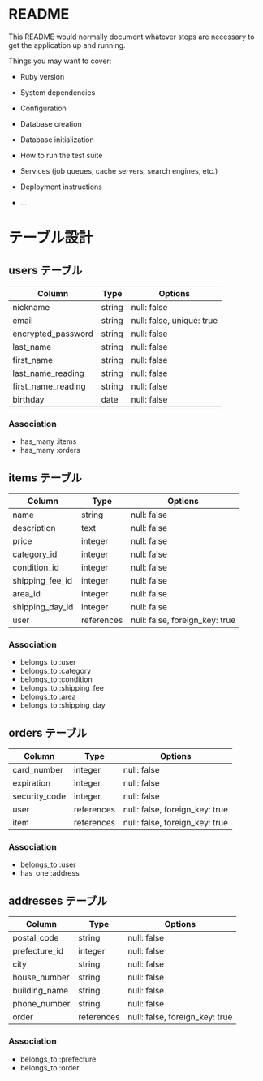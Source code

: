 # README

This README would normally document whatever steps are necessary to get the
application up and running.

Things you may want to cover:

* Ruby version

* System dependencies

* Configuration

* Database creation

* Database initialization

* How to run the test suite

* Services (job queues, cache servers, search engines, etc.)

* Deployment instructions

* ...
# テーブル設計

## users テーブル

| Column             | Type   | Options     |
| ------------------ | ------ | ----------- |
| nickname           | string | null: false |
| email              | string | null: false, unique: true |
| encrypted_password | string | null: false |
| last_name          | string | null: false |
| first_name         | string | null: false |
| last_name_reading  | string | null: false |
| first_name_reading | string | null: false |
| birthday           | date   | null: false |

### Association
- has_many :items
- has_many :orders


## items テーブル

| Column             | Type       | Options     |
| ------------------ | ---------- | ----------- |
| name               | string     | null: false |
| description        | text       | null: false |
| price              | integer    | null: false |
| category_id        | integer    | null: false |
| condition_id       | integer    | null: false |
| shipping_fee_id    | integer    | null: false |
| area_id            | integer    | null: false |
| shipping_day_id    | integer    | null: false |
| user               | references | null: false, foreign_key: true |

### Association
- belongs_to :user
- belongs_to :category
- belongs_to :condition
- belongs_to :shipping_fee
- belongs_to :area
- belongs_to :shipping_day


## orders テーブル

| Column | Type       | Options                               |
| ------ | ---------- | ------------------------------------- |
| card_number   | integer    | null: false   |
| expiration    | integer    | null: false   |
| security_code | integer    | null: false   |
| user          | references | null: false, foreign_key: true |
| item          | references | null: false, foreign_key: true |

### Association
- belongs_to :user
- has_one :address


## addresses テーブル

| Column        | Type       | Options                        |
| ------------- | ---------- | ------------------------------ |
| postal_code   | string     | null: false      |
| prefecture_id | integer    | null: false      |
| city          | string     | null: false      |
| house_number  | string     | null: false      |
| building_name | string     | null: false      |
| phone_number  | string     | null: false      |
| order         | references | null: false, foreign_key: true |

### Association
- belongs_to :prefecture
- belongs_to :order


